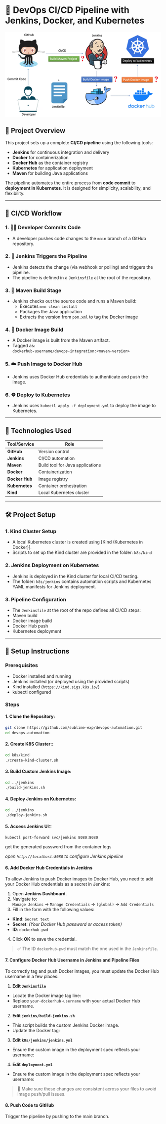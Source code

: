 # 🚀 DevOps CI/CD Pipeline with Jenkins, Docker, and Kubernetes

![CI/CD Pipeline](./pipeline.png)

## 📖 Project Overview

This project sets up a complete **CI/CD pipeline** using the following tools:

- **Jenkins** for continuous integration and delivery
- **Docker** for containerization
- **Docker Hub** as the container registry
- **Kubernetes** for application deployment
- **Maven** for building Java applications

The pipeline automates the entire process from **code commit** to **deployment in Kubernetes**. It is designed for simplicity, scalability, and flexibility.

---

## 🔄 CI/CD Workflow

### 1. 👨‍💻 Developer Commits Code
- A developer pushes code changes to the `main` branch of a GitHub repository.

### 2. 🤖 Jenkins Triggers the Pipeline
- Jenkins detects the change (via webhook or polling) and triggers the pipeline.
- The pipeline is defined in a `Jenkinsfile` at the root of the repository.

### 3. 🔨 Maven Build Stage
- Jenkins checks out the source code and runs a Maven build:
   - Executes `mvn clean install`
   - Packages the Java application
   - Extracts the version from `pom.xml` to tag the Docker image

### 4. 🐳 Docker Image Build
- A Docker image is built from the Maven artifact.
- Tagged as:  
  `dockerhub-username/devops-integration:<maven-version>`

### 5. ☁️ Push Image to Docker Hub
- Jenkins uses Docker Hub credentials to authenticate and push the image.

### 6. ☸️ Deploy to Kubernetes
- Jenkins uses `kubectl apply -f deployment.yml` to deploy the image to Kubernetes.

---

## 🧰 Technologies Used

| Tool/Service      | Role                                 |
|-------------------|--------------------------------------|
| **GitHub**        | Version control                      |
| **Jenkins**       | CI/CD automation                     |
| **Maven**         | Build tool for Java applications     |
| **Docker**        | Containerization                     |
| **Docker Hub**    | Image registry                       |
| **Kubernetes**    | Container orchestration              |
| **Kind**          | Local Kubernetes cluster             |

---

## 🛠️ Project Setup

### 1. **Kind Cluster Setup**
- A local Kubernetes cluster is created using [Kind (Kubernetes in Docker)].
- Scripts to set up the Kind cluster are provided in the folder: `k8s/kind`

### 2. **Jenkins Deployment on Kubernetes**
- Jenkins is deployed in the Kind cluster for local CI/CD testing.
- The folder: `k8s/jenkins` contains automation scripts and Kubernetes YAML manifests for Jenkins deployment.


### 3. **Pipeline Configuration**
- The `Jenkinsfile` at the root of the repo defines all CI/CD steps:
- Maven build
- Docker image build
- Docker Hub push
- Kubernetes deployment

---
## 🔧 Setup Instructions

### Prerequisites

- Docker installed and running
- Jenkins installed (or deployed using the provided scripts)
- Kind installed (`https://kind.sigs.k8s.io/`)
- kubectl configured

### Steps

#### 1. **Clone the Repository**:
 ```bash
 git clone https://github.com/sublime-exp/devops-automation.git
 cd devops-automation
 ````
#### 2. **Create K8S Cluster:**:
```bash
cd k8s/kind
./create-kind-cluster.sh
```

#### 3. **Build Custom Jenkins Image:**
```bash
cd ../jenkins
./build-jenkins.sh
```

#### 4. **Deploy Jenkins on Kubernetes:**
```bash
cd ../jenkins
./deploy-jenkins.sh
```

#### 5. **Access Jenkins UI::**
```bash
kubectl port-forward svc/jenkins 8080:8080
```
get the generated password from the container logs

_open `http://localhost:8080` to configure Jenkins pipeline_


#### 6. **Add Docker Hub Credentials in Jenkins**

To allow Jenkins to push Docker images to Docker Hub, you need to add your Docker Hub credentials as a secret in Jenkins:

1. Open **Jenkins Dashboard**.
2. Navigate to:  
   `Manage Jenkins` → `Manage Credentials` → `(global)` → `Add Credentials`
3. Fill in the form with the following values:
  - **Kind**: `Secret text`
  - **Secret**: *(Your Docker Hub password or access token)*
  - **ID**: `dockerhub-pwd`
4. Click **OK** to save the credential.

> ✅ The ID `dockerhub-pwd` must match the one used in the `Jenkinsfile`.


#### 7. **Configure Docker Hub Username in Jenkins and Pipeline Files**

To correctly tag and push Docker images, you must update the Docker Hub username in a few places:

1. **Edit `Jenkinsfile`**
  - Locate the Docker image tag line:
  - Replace `your-dockerhub-username` with your actual Docker Hub username.

2. **Edit `jenkins/build-jenkins.sh`**
  - This script builds the custom Jenkins Docker image.
  - Update the Docker tag:

3. **Edit `k8s/jenkins/jenkins.yml`**
  - Ensure the custom image in the deployment spec reflects your username:

4. **Edit `deployment.yml`**
  - Ensure the custom image in the deployment spec reflects your username:

> 🔁 Make sure these changes are consistent across your files to avoid image push/pull issues.
#### 8. **Push Code to GitHub**

Trigger the pipeline by pushing to the main branch.
